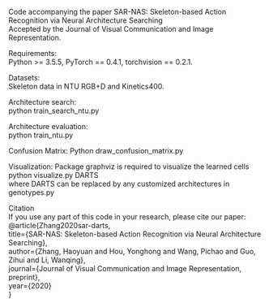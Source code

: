 Code accompanying the paper
SAR-NAS: Skeleton-based Action Recognition via Neural Architecture Searching  
Accepted by the Journal of Visual Communication and Image Representation.  

Requirements:  
Python >= 3.5.5, PyTorch == 0.4.1, torchvision == 0.2.1.  

Datasets:  
Skeleton data in NTU RGB+D and Kinetics400.  

Architecture search:  
python train_search_ntu.py    

Architecture evaluation:  
python train_ntu.py  

Confusion Matrix:
Python draw_confusion_matrix.py  

Visualization:
Package graphviz is required to visualize the learned cells  
python visualize.py DARTS    
where DARTS can be replaced by any customized architectures in genotypes.py  

Citation  
If you use any part of this code in your research, please cite our paper:  
@article{Zhang2020sar-darts,  
  title={SAR-NAS: Skeleton-based Action Recognition via Neural Architecture Searching},  
  author={Zhang, Haoyuan and Hou, Yonghong and Wang, Pichao and Guo, Zihui and Li, Wanqing},  
  journal={Journal of Visual Communication and Image Representation, preprint},  
  year={2020}  
}  
